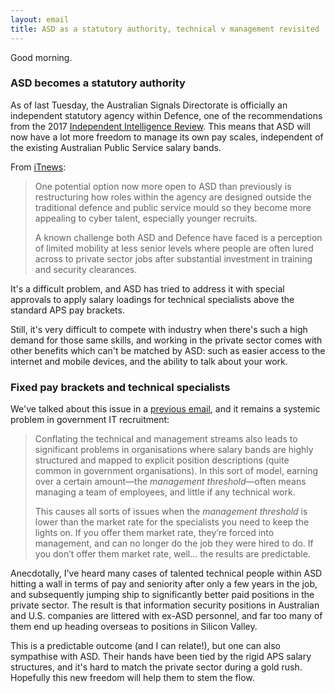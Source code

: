 ```yaml
---
layout: email
title: ASD as a statutory authority, technical v management revisited
---
```


Good morning.

### ASD becomes a statutory authority

As of last Tuesday, the Australian Signals Directorate is officially an independent statutory agency within Defence, one of the recommendations from the 2017 [Independent Intelligence Review](https://www.pmc.gov.au/national-security/2017-independent-intelligence-review). This means that ASD will now have a lot more freedom to manage its own pay scales, independent of the existing Australian Public Service salary bands.

From [iTnews](https://itnews.com.au/news/asd-chief-frets-over-cyber-recruits-496523):

>One potential option now more open to ASD than previously is restructuring how roles within the agency are designed outside the traditional defence and public service mould so they become more appealing to cyber talent, especially younger recruits.
>
>A known challenge both ASD and Defence have faced is a perception of limited mobility at less senior levels where people are often lured across to private sector jobs after substantial investment in training and security clearances.

It's a difficult problem, and ASD has tried to address it with special approvals to apply salary loadings for technical specialists above the standard APS pay brackets. 

Still, it's very difficult  to compete with industry when there's such a high demand for those same skills, and working in the private sector comes with other benefits which can't be matched by ASD: such as easier access to the internet and mobile devices, and the ability to talk about your work.

### Fixed pay brackets and technical specialists

We've talked about this issue in a [previous email](https://markeldo.com/Email-update-Tweetstorms-Technical-vs-management-and-blockchain-authentication/), and it remains a systemic problem in government IT recruitment:

>Conflating the technical and management streams also leads to significant problems in organisations where salary bands are highly structured and mapped to explicit position descriptions (quite common in government organisations). In this sort of model, earning over a certain amount—the _management threshold_—often means managing a team of employees, and little if any technical work.
>
>This causes all sorts of issues when the _management threshold_ is lower than the market rate for the specialists you need to keep the lights on. If you offer them market rate, they’re forced into management, and can no longer do the job they were hired to do. If you don’t offer them market rate, well… the results are predictable.

Anecdotally, I've heard many cases of talented technical people within ASD hitting a wall in terms of pay and seniority after only a few years in the job, and subsequently jumping ship to significantly better paid positions in the private sector. The result is that information security positions in Australian and U.S. companies are littered with ex-ASD personnel, and far too many of them end up heading overseas to positions in Silicon Valley.

This is a predictable outcome (and I can relate!), but one can also sympathise with ASD. Their hands have been tied by the rigid APS salary structures, and it's hard to match the private sector during a gold rush. Hopefully this new freedom will help them to stem the flow.
